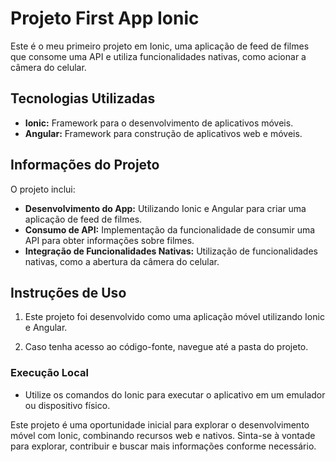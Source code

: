 # Projeto First App Ionic

Este é o meu primeiro projeto em Ionic, uma aplicação de feed de filmes que consome uma API e utiliza funcionalidades nativas, como acionar a câmera do celular.

## Tecnologias Utilizadas

- **Ionic:** Framework para o desenvolvimento de aplicativos móveis.
- **Angular:** Framework para construção de aplicativos web e móveis.

## Informações do Projeto

O projeto inclui:

- **Desenvolvimento do App:** Utilizando Ionic e Angular para criar uma aplicação de feed de filmes.
- **Consumo de API:** Implementação da funcionalidade de consumir uma API para obter informações sobre filmes.
- **Integração de Funcionalidades Nativas:** Utilização de funcionalidades nativas, como a abertura da câmera do celular.

## Instruções de Uso

1. Este projeto foi desenvolvido como uma aplicação móvel utilizando Ionic e Angular.

2. Caso tenha acesso ao código-fonte, navegue até a pasta do projeto.

### Execução Local

- Utilize os comandos do Ionic para executar o aplicativo em um emulador ou dispositivo físico.

Este projeto é uma oportunidade inicial para explorar o desenvolvimento móvel com Ionic, combinando recursos web e nativos. Sinta-se à vontade para explorar, contribuir e buscar mais informações conforme necessário.
